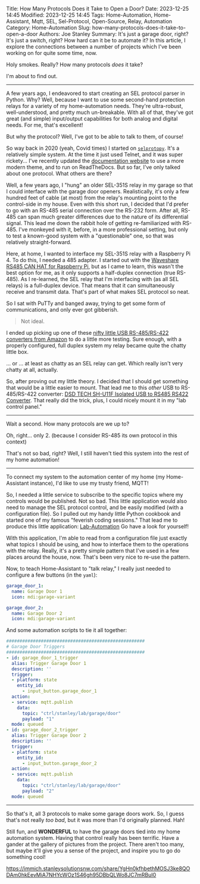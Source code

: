 Title: How Many Protocols Does it Take to Open a Door?
Date: 2023-12-25 14:45
Modified: 2023-12-25 14:45
Tags: Home-Automation, Home-Assistant, Mqtt, SEL, Sel-Protocol, Open-Source, Relay, Automation
Category: Home-Automation
Slug: how-many-protocols-does-it-take-to-open-a-door
Authors: Joe Stanley
Summary: It's just a garage door, right? It's just a switch, right? How hard can it be to automate it? In this article, I explore the connections between a number of projects which I've been working on for quite some time, now.


Holy smokes. Really? How many protocols *does* it take?

I'm about to find out.

---

A few years ago, I endeavored to start creating an SEL protocol parser in Python. Why? Well, because I want to use some second-hand protection relays for
a variety of my home-automation needs. They're ultra-robust, well-understood, and pretty much un-breakable. With all of that, they've got great (and simple)
input/output capabilities for both analog and digital needs. For me, that's excellent!

But why the protocol? Well, I've got to be able to talk to them, of course!

So way back in 2020 (yeah, Covid times) I started on [`selprotopy`](/sel-protocol-coming-to-python.html). It's a relatively simple system. At the time it
just used Telnet, and it was super rickety... I've recently updated the [documentation website](https://selprotopy.readthedocs.io/en/latest/) to use a
more modern theme, and to run on ReadTheDocs. But so far, I've only talked about one protocol. What others are there?

Well, a few years ago, I "hung" an older SEL-351S relay in my garage so that I could interface with the garage door openers. Realistically, it's only a
few hundred feet of cable (at most) from the relay's mounting point to the control-side in my house. Even with this short run, I decided that I'd prefer to
go with an RS-485 serial connection over the RS-232 form. After all, RS-485 can span much greater differences due to the nature of its differential signal.
This lead me down the rabbit hole of getting re-familiarized with RS-485. I've monkeyed with it, before, in a more professional setting, but only to test a
known-good system with a "questionable" one, so that was relatively straight-forward.

Here, at home, I wanted to interface my SEL-351S relay with a Raspberry Pi 4. To do this, I needed a 485 adapter. I started out with the
[Waveshare RS485 CAN HAT for Raspberry Pi](https://www.amazon.com/RS485-CAN-HAT-Long-Distance-Communication/dp/B07VMB1ZKH/), but as I came to learn, this
wasn't the best option for me, as it only supports a half-duplex connection (true RS-485). As I re-learned, the SEL relay that I'm interfacing with (as
all SEL relays) is a full-duplex device. That means that it can simultaneously receive and transmit data. That's part of what makes SEL protocol so neat.

So I sat with PuTTy and banged away, trying to get some form of communications, and only ever got gibberish.

> Not ideal.

I ended up picking up one of these [nifty little USB RS-485/RS-422 converters from Amazon](https://www.amazon.com/dp/B07B416CPK) to do a little more testing.
Sure enough, with a properly configured, full duplex system my relay became quite the chatty little box.

... or ... at least as chatty as an SEL relay can get. Which really isn't very chatty at all, actually.

So, after proving out my little theory. I decided that I should get something that would be a little easier to mount. That lead me to this *other* USB to
RS-485/RS-422 converter: [DSD TECH SH-U11F Isolated USB to RS485 RS422 Converter](https://www.amazon.com/dp/B083XSG1RG). That really did the trick, plus,
I could nicely mount it in my "lab control panel."

---

Wait a second. How many protocols are we up to?

Oh, right... only 2. (because I consider RS-485 its own protocol in this context)

That's not so bad, right? Well, I still haven't tied this system into the rest of my home automation!

---

To connect my system to the automation center of my home (my Home-Assistant instance), I'd like to use my trusty friend, MQTT!

So, I needed a little service to subscribe to the specific topics where my controls would be published. Not so bad. This little application would also need
to manage the SEL protocol control, and be easily modified (with a configuration file). So I pulled out my handy little Python cookbook and started one of my
famous "feverish coding sessions." That lead me to produce this little application:
[Lab-Automation](https://gitlab.stanleysolutionsnw.com/stanleysolutionsinfra/lab-automation/-/tree/master) Go have a look for yourself!

With this application, I'm able to read from a configuration file just exactly what topics I should be using, and how to interface them to the operations with the
relay. Really, it's a pretty simple pattern that I've used in a few places around the house, now. That's been very nice to re-use the pattern.

Now, to teach Home-Assistant to "talk relay," I really just needed to configure a few buttons (in the `yaml`):

```yaml
garage_door_1:
  name: Garage Door 1
  icon: mdi:garage-variant

garage_door_2:
  name: Garage Door 2
  icon: mdi:garage-variant
```

And some automation scripts to tie it all together:

```yaml
####################################################
# Garage Door Triggers
####################################################
- id: garage_door_1_trigger
  alias: Trigger Garage Door 1
  description: ''
  trigger:
  - platform: state
    entity_id:
      - input_button.garage_door_1
  action:
  - service: mqtt.publish
    data:
      topic: "ctrl/stanley/lab/garage/door"
      payload: "1"
  mode: queued
- id: garage_door_2_trigger
  alias: Trigger Garage Door 2
  description: ''
  trigger:
  - platform: state
    entity_id:
      - input_button.garage_door_2
  action:
  - service: mqtt.publish
    data:
      topic: "ctrl/stanley/lab/garage/door"
      payload: "2"
  mode: queued
```

---

So that's it, all 3 protocols to make some garage doors work. So, I guess that's not really *too bad*, but it was more than I'd originally planned. Hah!

Still fun, and **WONDERFUL** to have the garage doors tied into my home automation system. Having that control really has been terrific. Have a gander at the gallery
of pictures from the project. There aren't too many, but maybe it'll give you a sense of the project, and inspire you to go do something cool!

https://immich.stanleysolutionsnw.com/share/YgHn0kfhbethMOSJ3ke8QODAm0hkEevMiA7NHYcWOz1S46gh95DBbQLWo8JC7mRBuI0

